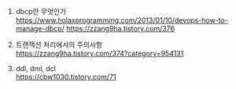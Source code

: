 1. dbcp란 무엇인가  
   https://www.holaxprogramming.com/2013/01/10/devops-how-to-manage-dbcp/
   https://zzang9ha.tistory.com/376

2. 트랜잭션 처리에서의 주의사항  
   https://zzang9ha.tistory.com/374?category=954131

3. ddl, dml, dcl  
   https://cbw1030.tistory.com/71
